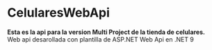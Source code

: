# CelularesWebApi
__Esta es la api para la version Multi Project de la tienda de celulares.__ <br/>
Web api desarollada con plantilla de ASP.NET Web Api en .NET 9 
